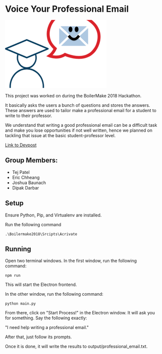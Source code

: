 # Voice Your Professional Email

![](https://github.com/TejPatel98/voice_your_professional_email/blob/master/medium.png)

This project was worked on during the BoilerMake 2018 Hackathon. 

It basically asks the users a bunch of questions and stores the answers. These answers are used to tailor make a professional email for a student to write to their professor. 

We understand that writing a good professional email can be a difficult task and make you lose opportunities if not well written, hence we planned on tackling that issue at the basic student-professor level.

[Link to Devpost](https://devpost.com/software/easymail-yn4hgx)

## Group Members:
- Tej Patel
- Eric Chheang
- Joshua Baunach
- Dipak Darbar

## Setup

Ensure Python, Pip, and Virtualenv are installed.

Run the following command

```
.\Boilermake2018\Srcipts\Acrivate
```

## Running

Open two terminal windows. In the first window, run the following command:

```
npm run
```
This will start the Electron frontend.

In the other window, run the following command:

```
python main.py
```

From there, click on "Start Process!" in the Electron window. It will ask you for something. Say the following exactly:

"I need help writing a professional email."

After that, just follow its prompts.

Once it is done, it will write the results to output/professional_email.txt.
